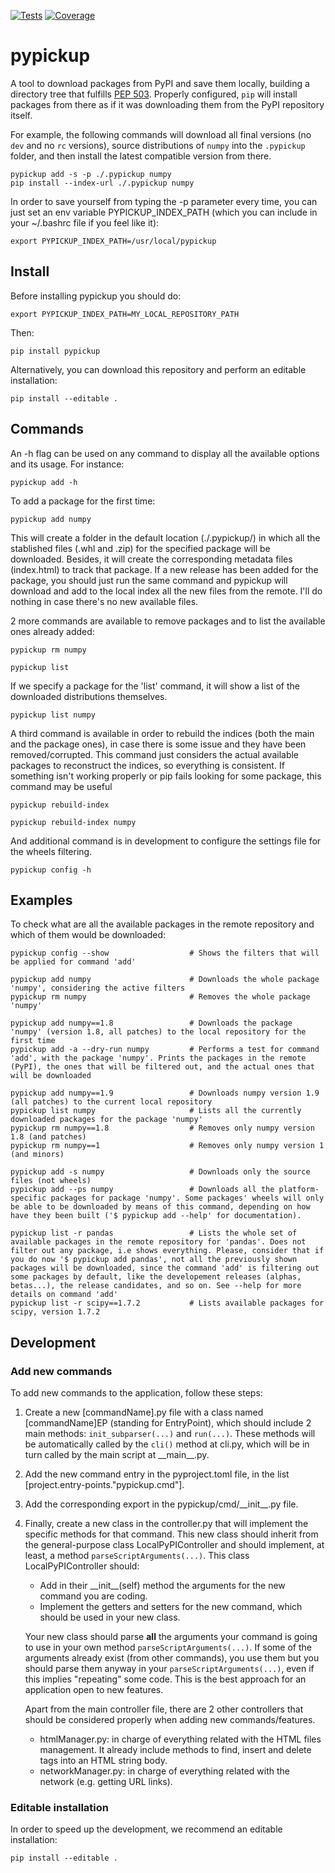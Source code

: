 [![Tests](https://github.com/UB-Quantic/pypickup/actions/workflows/python-testing.yml/badge.svg)](https://github.com/UB-Quantic/pypickup/actions/workflows/python-testing.yml)
[![Coverage](https://github.com/UB-Quantic/pypickup/actions/workflows/python-coverage.yml/badge.svg)](https://github.com/UB-Quantic/pypickup/actions/workflows/python-coverage.yml)

# pypickup

A tool to download packages from PyPI and save them locally, building a directory tree that fulfills [PEP 503](https://peps.python.org/pep-0503/). Properly configured, `pip` will install packages from there as if it was downloading them from the PyPI repository itself.

For example, the following commands will download all final versions (no `dev` and no `rc` versions), source distributions of `numpy` into the `.pypickup` folder, and then install the latest compatible version from there.

```
pypickup add -s -p ./.pypickup numpy
pip install --index-url ./.pypickup numpy
```

In order to save yourself from typing the -p parameter every time, you can just set an env variable PYPICKUP_INDEX_PATH (which you can include in your ~/.bashrc file if you feel like it):

```
export PYPICKUP_INDEX_PATH=/usr/local/pypickup
```

## Install

Before installing pypickup you should do:

```
export PYPICKUP_INDEX_PATH=MY_LOCAL_REPOSITORY_PATH
```

Then:
```
pip install pypickup
```

Alternatively, you can download this repository and perform an editable installation:

```
pip install --editable .
```

## Commands

An -h flag can be used on any command to display all the available options and its usage. For instance:

```
pypickup add -h
```

To add a package for the first time:

```
pypickup add numpy
```

This will create a folder in the default location (./.pypickup/) in which all the stablished files (.whl and .zip) for the specified package will be downloaded. Besides, it will create the corresponding metadata files (index.html) to track that package. If a new release has been added for the package, you should just run the same command and pypickup will download and add to the local index all the new files from the remote. I'll do nothing in case there's no new available files.

2 more commands are available to remove packages and to list the available ones already added:

```
pypickup rm numpy

pypickup list
```

If we specify a package for the 'list' command, it will show a list of the downloaded distributions themselves.

```
pypickup list numpy
```

A third command is available in order to rebuild the indices (both the main and the package ones), in case there is some issue and they have been removed/corrupted. This command just considers the actual available packages to reconstruct the indices, so everything is consistent. If something isn't working properly or pip fails looking for some package, this command may be useful

```
pypickup rebuild-index

pypickup rebuild-index numpy
```

And additional command is in development to configure the settings file for the wheels filtering.

```
pypickup config -h
```

## Examples

To check what are all the available packages in the remote repository and which of them would be downloaded:

```
pypickup config --show                  # Shows the filters that will be applied for command 'add'

pypickup add numpy                      # Downloads the whole package 'numpy', considering the active filters
pypickup rm numpy                       # Removes the whole package 'numpy'

pypickup add numpy==1.8                 # Downloads the package 'numpy' (version 1.8, all patches) to the local repository for the first time
pypickup add -a --dry-run numpy         # Performs a test for command 'add', with the package 'numpy'. Prints the packages in the remote (PyPI), the ones that will be filtered out, and the actual ones that will be downloaded

pypickup add numpy==1.9                 # Downloads numpy version 1.9 (all patches) to the current local repository
pypickup list numpy                     # Lists all the currently downloaded packages for the package 'numpy'
pypickup rm numpy==1.8                  # Removes only numpy version 1.8 (and patches)
pypickup rm numpy==1                    # Removes only numpy version 1 (and minors)

pypickup add -s numpy                   # Downloads only the source files (not wheels)
pypickup add --ps numpy                 # Downloads all the platform-specific packages for package 'numpy'. Some packages' wheels will only be able to be downloaded by means of this command, depending on how have they been built ('$ pypickup add --help' for documentation).

pypickup list -r pandas                 # Lists the whole set of available packages in the remote repository for 'pandas'. Does not filter out any package, i.e shows everything. Please, consider that if you do now '$ pypickup add pandas', not all the previously shown packages will be downloaded, since the command 'add' is filtering out some packages by default, like the developement releases (alphas, betas...), the release candidates, and so on. See --help for more details on command 'add'
pypickup list -r scipy==1.7.2           # Lists available packages for scipy, version 1.7.2
```

## Development

### Add new commands

To add new commands to the application, follow these steps:

1. Create a new \[commandName\].py file with a class named \[commandName\]EP (standing for EntryPoint), which should include 2 main methods: `init_subparser(...)` and `run(...)`. These methods will be automatically called by the `cli()` method at cli.py, which will be in turn called by the main script at \_\_main\_\_.py.
2. Add the new command entry in the pyproject.toml file, in the list [project.entry-points."pypickup.cmd"].
3. Add the corresponding export in the pypickup/cmd/\_\_init\_\_.py file.
4. Finally, create a new class in the controller.py that will implement the specific methods for that command. This new class should inherit from the general-purpose class LocalPyPIController and should implement, at least, a method `parseScriptArguments(...)`. This class LocalPyPIController should:
    - Add in their \_\_init\_\_(self) method the arguments for the new command you are coding.
    - Implement the getters and setters for the new command, which should be used in your new class.

    Your new class should parse **all** the arguments your command is going to use in your own method `parseScriptArguments(...)`. If some of the arguments already exist (from other commands), you use them but you should parse them anyway in your `parseScriptArguments(...)`, even if this implies "repeating" some code. This is the best approach for an application open to new features.

    Apart from the main controller file, there are 2 other controllers that should be considered properly when adding new commands/features.
    - htmlManager.py: in charge of everything related with the HTML files management. It already include methods to find, insert and delete tags into an HTML string body.
    - networkManager.py: in charge of everything related with the network (e.g. getting URL links).

### Editable installation

In order to speed up the development, we recommend an editable installation:

```
pip install --editable .
```